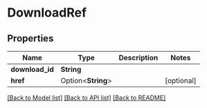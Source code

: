 # DownloadRef

## Properties

Name | Type | Description | Notes
------------ | ------------- | ------------- | -------------
**download_id** | **String** |  | 
**href** | Option<**String**> |  | [optional]

[[Back to Model list]](../README.md#documentation-for-models) [[Back to API list]](../README.md#documentation-for-api-endpoints) [[Back to README]](../README.md)


